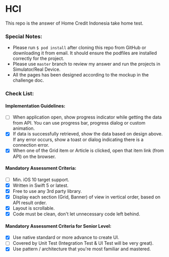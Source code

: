# HCI
This repo is the answer of Home Credit Indonesia take home test.

### Special Notes:
- Please run `$ pod install` after cloning this repo from GitHub or downloading it from email. It should ensure the podfiles are installed correctly for the project.
- Please use `master` branch to review my answer and run the projects in Simulator/Real Device.
- All the pages has been designed according to the mockup in the challenge doc.

### Check List:
#### Implementation Guidelines:
- [ ] When application open, show progress indicator while getting the data from API. You can use progress bar, progress dialog or custom animation.
- [x] If data is successfully retrieved, show the data based on design above. If any error occurs, show a toast or dialog indicating there is a connection error.
- [x] When one of the Grid item or Article is clicked, open that item link (from API) on the browser.
#### Mandatory Assessment Criteria:
- [ ] Min. iOS 10 target support.
- [x] Written in Swift 5 or latest.
- [x] Free to use any 3rd party library.
- [x] Display each section (Grid, Banner) of view in vertical order, based on API result order.
- [x] Layout is scrollable.
- [x] Code must be clean, don't let unnecessary code left behind.
#### Mandatory Assessment Criteria for Senior Level:
- [x] Use native standard or more advance to create UI.
- [ ] Covered by Unit Test (Integration Test & UI Test will be very great).
- [x] Use pattern / architecture that you're most familiar and mastered.
